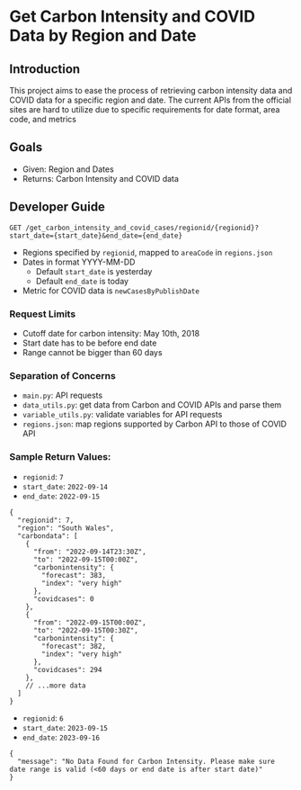 # Get Carbon Intensity and COVID Data by Region and Date

## Introduction
This project aims to ease the process of retrieving carbon intensity data and COVID data for a specific region and date. The current APIs from the official sites are hard to utilize due to specific requirements for date format, area code, and metrics

## Goals
- Given: Region and Dates  
- Returns: Carbon Intensity and COVID data  

## Developer Guide
`GET /get_carbon_intensity_and_covid_cases/regionid/{regionid}?start_date={start_date}&end_date={end_date}`
- Regions specified by `regionid`, mapped to `areaCode` in `regions.json`  
- Dates in format YYYY-MM-DD 
    - Default `start_date` is yesterday
    - Default `end_date` is today
- Metric for COVID data is `newCasesByPublishDate`

### Request Limits

- Cutoff date for carbon intensity: May 10th, 2018  
- Start date has to be before end date
- Range cannot be bigger than 60 days 

### Separation of Concerns
- `main.py`: API requests
- `data_utils.py`: get data from Carbon and COVID APIs and parse them
- `variable_utils.py`: validate variables for API requests
- `regions.json`: map regions supported by Carbon API to those of COVID API

### Sample Return Values:
- `regionid`: `7`
- `start_date`: `2022-09-14`
- `end_date`: `2022-09-15`
```
{
  "regionid": 7,
  "region": "South Wales",
  "carbondata": [
    {
      "from": "2022-09-14T23:30Z",
      "to": "2022-09-15T00:00Z",
      "carbonintensity": {
        "forecast": 383,
        "index": "very high"
      },
      "covidcases": 0
    },
    {
      "from": "2022-09-15T00:00Z",
      "to": "2022-09-15T00:30Z",
      "carbonintensity": {
        "forecast": 382,
        "index": "very high"
      },
      "covidcases": 294
    },
    // ...more data
  ]
}
```

- `regionid`: `6`
- `start_date`: `2023-09-15`
- `end_date`: `2023-09-16`
```
{
  "message": "No Data Found for Carbon Intensity. Please make sure date range is valid (<60 days or end date is after start date)"
}
```

